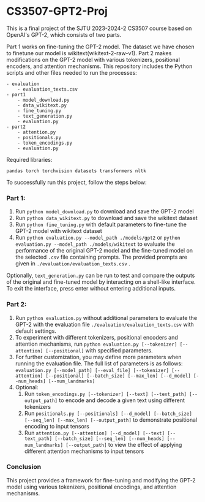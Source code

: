 # CS3507-GPT2-Proj

This is a final project of the SJTU 2023-2024-2 CS3507 course based on OpenAI's GPT-2, which consists of two parts. 

Part 1 works on fine-tuning the GPT-2 model. The dataset we have chosen to finetune our model is wikitext(wikitext-2-raw-v1). Part 2 makes modifications on the GPT-2 model with various tokenizers, positional encoders, and attention mechanisms. This repository includes the Python scripts and other files needed to run the processes: 

```
- evaluation
    - evaluation_texts.csv
- part1
    - model_download.py
    - data_wikitext.py
    - fine_tuning.py
    - text_generation.py
    - evaluation.py
- part2
    - attention.py
    - positionals.py
    - token_encodings.py
    - evaluation.py
```

Required libraries:

```
pandas torch torchvision datasets transformers nltk
```

To successfully run this project, follow the steps below:

### Part 1:

1. Run `python model_download.py` to download and save the GPT-2 model
2. Run `python data_wikitext.py` to download and save the wikitext dataset
3. Run `python fine_tuning.py` with default parameters to fine-tune the GPT-2 model with wikitext dataset
4. Run 
    `python evaluation.py --model_path ./models/gpt2`
or 
    `python evaluation.py --model_path ./models/wikitext`
to evaluate the performance of the original GPT-2 model and the fine-tuned model on the selected `.csv` file containing prompts. The provided prompts are given in `./evaluation/evaluation_texts.csv` .

Optionally, `text_generation.py` can be run to test and compare the outputs of the original and fine-tuned model by interacting on a shell-like interface. To exit the interface, press enter without entering additional inputs.

### Part 2:

1. Run `python evaluation.py` without additional parameters to evaluate the GPT-2 with the evaluation file `./evaluation/evaluation_texts.csv` with default settings. 
2. To experiment with different tokenizers, positional encoders and attention mechanisms, run `python evaluation.py [--tokenizer] [--attention] [--positional]` with specified parameters. 
3. For further customization, you may define more parameters when running the evaluation file. The full list of parameters is as follows:
`evaluation.py [--model_path] [--eval_file] [--tokenizer] [--attention] [--positional] [--batch_size] [--max_len] [--d_model] [--num_heads] [--num_landmarks]`
4. Optional: 
    1. Run 
    `token_encodings.py [--tokenizer] [--text] [--text_path] [--output_path]` 
    to encode and decode a given text using different tokenizers
    2. Run 
    `positionals.py [--positionals] [--d_model] [--batch_size] [--seq_len] [--max_len] [--output_path]` 
    to demonstrate positional encoding to input tensors
    3. Run 
    `attention.py [--attention] [--d_model] [--text] [--text_path] [--batch_size] [--seq_len] [--num_heads] [--num_landmarks] [--output_path]` 
    to view the effect of applying different attention mechanisms to input tensors

### Conclusion
This project provides a framework for fine-tuning and modifying the GPT-2 model using various tokenizers, positional encodings, and attention mechanisms. 
